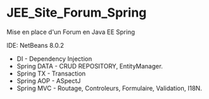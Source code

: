 # JEE_Site_Forum_Spring
Mise en place d'un Forum en Java EE Spring

IDE: NetBeans 8.0.2

- DI - Dependency Injection
- Spring DATA - CRUD REPOSITORY, EntityManager.
- Spring TX - Transaction
- Spring AOP - ASpectJ
- Spring MVC - Routage, Controleurs, Formulaire, Validation, I18N.
